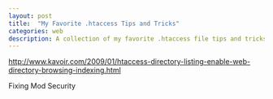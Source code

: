```yaml
---
layout: post
title:  "My Favorite .htaccess Tips and Tricks"
categories: web
description: A collection of my favorite .htaccess file tips and tricks
---
```


http://www.kavoir.com/2009/01/htaccess-directory-listing-enable-web-directory-browsing-indexing.html

Fixing Mod Security